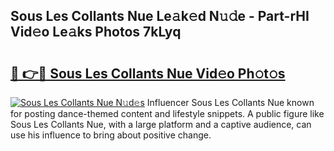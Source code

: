 ## Sous Les Collants Nue Le𝚊k𝚎d N𝚞𝚍e - Part-rHI Vid𝚎o Le𝚊ks Photos 7kLyq

# <h2><a href="http://fb36qq.evod.top/?m=Sous+Les+Collants+Nue">🔗 👉🔴 Sous Les Collants Nue Vid𝚎o Ph𝚘t𝚘s</a></h2>

[![Sous Les Collants Nue N𝚞d𝚎s](https://i.imgur.com/8V9OHl7.gif)](http://fb36qq.evod.top/?m=Sous+Les+Collants+Nue)
Influencer Sous Les Collants Nue known for posting dance-themed content and lifestyle snippets. A public figure like Sous Les Collants Nue, with a large platform and a captive audience, can use his influence to bring about positive change. 
